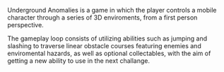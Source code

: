 Underground Anomalies is a game in which the player controls a mobile character through a series of 3D enviroments, from a first person perspective.

The gameplay loop consists of utilizing abilities such as jumping and slashing to traverse linear obstacle courses featuring enemies and enviromental hazards, as well as optional collectables, with the aim of getting a new ability to use in the next challange. 
